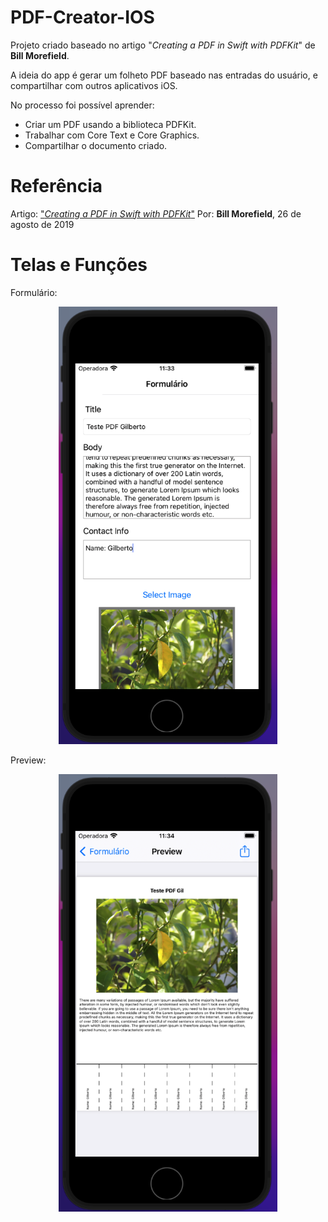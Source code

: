 # PDF-Creator-IOS

Projeto criado baseado no artigo "<i>Creating a PDF in Swift with PDFKit</i>" de <b>Bill Morefield</b>.

A ideia do app é gerar um folheto PDF baseado nas entradas do usuário, e compartilhar com outros aplicativos iOS.

No processo foi possível aprender:
- Criar um PDF usando a biblioteca PDFKit.
- Trabalhar com Core Text e Core Graphics.
- Compartilhar o documento criado.

<h1>Referência</h1>
Artigo: <a href="https://www.raywenderlich.com/4023941-creating-a-pdf-in-swift-with-pdfkit#toc-anchor-014"> "<i>Creating a PDF in Swift with PDFKit</i>"</a>
Por: <b>Bill Morefield</b>, 26 de agosto de 2019

<h1>Telas e Funções</h1>
Formulário:
<p align="center">
  <img src="https://github.com/Gilbert097/PDF-Creator-IOS/blob/97447e29c24bf557e45a83ed56d980dd485484ac/Images/Form-ScreenShot.png?raw=true" width="350" title="Imagem App">
</p>

Preview:
<p align="center">
  <img src="https://github.com/Gilbert097/PDF-Creator-IOS/blob/2e9e3f67d80427bdc58a986441e7eba431459335/Images/Preview-ScreenShot.png?raw=true" width="350" title="Imagem App">
</p>
